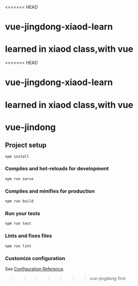 <<<<<<< HEAD
# vue-jingdong-xiaod-learn
learned in xiaod class,with vue
=======
<<<<<<< HEAD
# vue-jingdong-xiaod-learn
learned in xiaod class,with vue
=======
# vue-jindong

## Project setup
```
npm install
```

### Compiles and hot-reloads for development
```
npm run serve
```

### Compiles and minifies for production
```
npm run build
```

### Run your tests
```
npm run test
```

### Lints and fixes files
```
npm run lint
```

### Customize configuration
See [Configuration Reference](https://cli.vuejs.org/config/).
>>>>>>> vue-jingdong
>>>>>>> first
